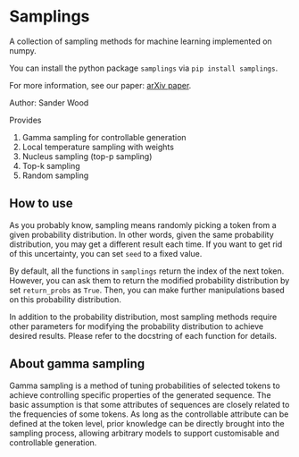 Samplings
=========

A collection of sampling methods for machine learning implemented on numpy.

You can install the python package `samplings` via `pip install samplings`.

For more information, see our paper: [arXiv paper](https://arxiv.org/pdf/2205.06036.pdf).

Author: Sander Wood

Provides
  1. Gamma sampling for controllable generation
  2. Local temperature sampling with weights
  3. Nucleus sampling (top-p sampling)
  4. Top-k sampling
  5. Random sampling

How to use
----------
As you probably know, sampling means randomly picking a token from a given
probability distribution. In other words, given the same probability distribution,
you may get a different result each time. If you want to get rid of this uncertainty,
you can set `seed` to a fixed value.

By default, all the functions in `samplings` return the index of the next token.
However, you can ask them to return the modified probability distribution by set 
`return_probs` as `True`. Then, you can make further manipulations based on this 
probability distribution.

In addition to the probability distribution, most sampling methods require other
parameters for modifying the probability distribution to achieve desired results.
Please refer to the docstring of each function for details.

About gamma sampling
----------------------
Gamma sampling is a method of tuning probabilities of selected tokens to achieve 
controlling specific properties of the generated sequence. The basic assumption is 
that some attributes of sequences are closely related to the frequencies of some tokens. 
As long as the controllable attribute can be defined at the token level, prior knowledge 
can be directly brought into the sampling process, allowing arbitrary models to support 
customisable and controllable generation.
